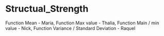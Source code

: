 # Structual_Strength
Function Mean - Maria,
Function Max value - Thalia,
Function Main / min value - Nick,
Function Variance / Standard Deviation - Raquel
